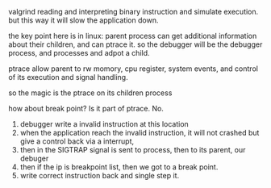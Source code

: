 valgrind reading and interpreting binary instruction and simulate execution.
but this way it will slow the application down.

the key point here is in linux:
parent process can get additional information about their children, and can ptrace it. so the debugger will be the debugger process, and processes and adpot a child.

ptrace allow parent to rw momory, cpu register, system events, and control of its execution and signal handling.

so the magic is the ptrace on its children process

how about break point? Is it part of ptrace.
No.
1. debugger write a invalid instruction at this location
2. when the application reach the invalid instruction, it will not crashed but give a control back via a interrupt, 
3. then in the SIGTRAP signal is sent to process, then to its parent, our debuger
4. then if the ip is breakpoint list, then we got to a break point.
5. write correct instruction back and single step it.

